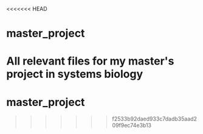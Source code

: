 <<<<<<< HEAD
# master_project
All relevant files for my master's project in systems biology
=======
# master_project
>>>>>>> f2533b92daed933c7dadb35aad209f9ec74e3b13
